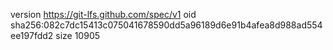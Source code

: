 version https://git-lfs.github.com/spec/v1
oid sha256:082c7dc15413c075041678590dd5a96189d6e91b4afea8d988ad554ee197fdd2
size 10905
